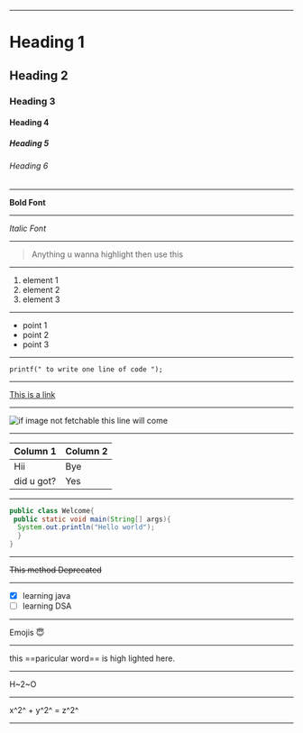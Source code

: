 ---------------------------------------------------

<!-- Different size of Fonts-->
# Heading 1    
## Heading 2
### Heading 3
#### Heading 4
##### Heading 5
###### Heading 6

---------------------------------------------------

<!-- Bold Font-->
**Bold Font**

---------------------------------------------------

<!-- Italic Font-->
*Italic Font*

---------------------------------------------------

<!-- Black Quote-->
> Anything u wanna highlight
> then use this

---------------------------------------------------

<!-- Number List-->
1. element 1
2. element 2
3. element 3

---------------------------------------------------

<!-- Bullet Points-->
- point 1
- point 2
- point 3

---------------------------------------------------

<!-- line of code-->
`printf(" to write one line of code ");`

<!-- line break-->
---

<!-- to provide link-->
[This is a link](https://github.com/dhatchina98)

---------------------------------------------------

<!-- to put image-->
![if image not fetchable this line will come](https://github.com/dhatchina98)

---------------------------------------------------

<!-- to create table-->
| Column 1 | Column 2 |
|--------  |-------   |
|Hii       | Bye      |
|did u got?| Yes      |

---------------------------------------------------

<!-- to add piece of code-->
```java
public class Welcome{
 public static void main(String[] args){
  System.out.println("Hello world");
  }
}
```

---------------------------------------------------

<!-- to strike the line-->
~~This method Deprecated~~

---------------------------------------------------

<!-- to give checkbox with points-->
- [x] learning java
- [ ] learning DSA

---------------------------------------------------

<!-- Emojis-->
Emojis 😇

---------------------------------------------------

<!-- to highlight word-->
this ==paricular word== is high lighted here.

---------------------------------------------------

<!-- to write down-->
H~2~O 

---------------------------------------------------

<!-- to write top-->
x^2^ + y^2^ = z^2^

---------------------------------------------------

